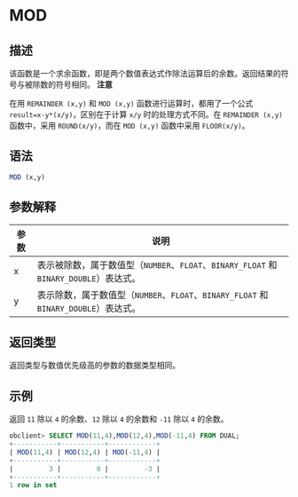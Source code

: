 MOD 
========================



描述 
-----------------------

该函数是一个求余函数，即是两个数值表达式作除法运算后的余数。返回结果的符号与被除数的符号相同。
**注意**



在用 `REMAINDER (x,y)` 和 `MOD (x,y)` 函数进行运算时，都用了一个公式 `result=x-y*(x/y)`，区别在于计算 `x/y` 时的处理方式不同。在 `REMAINDER (x,y)` 函数中，采用 `ROUND(x/y)`，而在 `MOD (x,y)` 函数中采用 `FLOOR(x/y)`。

语法 
-----------------------

```sql
MOD (x,y)
```



参数解释 
-------------------------



| 参数 |                                 说明                                 |
|----|--------------------------------------------------------------------|
| x  | 表示被除数，属于数值型（`NUMBER`、`FLOAT`、`BINARY_FLOAT` 和 `BINARY_DOUBLE`）表达式。 |
| y  | 表示除数，属于数值型（`NUMBER`、`FLOAT`、`BINARY_FLOAT` 和 `BINARY_DOUBLE`）表达式。  |



返回类型 
-------------------------

返回类型与数值优先级高的参数的数据类型相同。

示例 
-----------------------

返回 `11` 除以 `4` 的余数、`12` 除以 `4` 的余数和 `-11` 除以 `4` 的余数。

```sql
obclient> SELECT MOD(11,4),MOD(12,4),MOD(-11,4) FROM DUAL;
+-----------+-----------+------------+
| MOD(11,4) | MOD(12,4) | MOD(-11,4) |
+-----------+-----------+------------+
|         3 |         0 |         -3 |
+-----------+-----------+------------+
1 row in set
```


